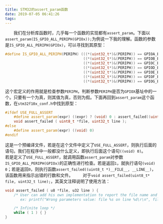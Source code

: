 ```yaml
---
title: STM32的assert_param函数
date: 2019-07-05 06:41:26
tags:
---
```

&emsp;&emsp;我们在分析库函数时，几乎每一个函数的实现都有`assert_param`。下面以`assert_param(IS_GPIO_ALL_PERIPH(GPIOx));`为例说一下我的理解。函数的参数是`IS_GPIO_ALL_PERIPH(GPIOx)`，可以寻找到其原型：

``` cpp
#define IS_GPIO_ALL_PERIPH(PERIPH) (((*(uint32_t*)&(PERIPH)) == GPIOA_BASE) || \
                                    ((*(uint32_t*)&(PERIPH)) == GPIOB_BASE) || \
                                    ((*(uint32_t*)&(PERIPH)) == GPIOC_BASE) || \
                                    ((*(uint32_t*)&(PERIPH)) == GPIOD_BASE) || \
                                    ((*(uint32_t*)&(PERIPH)) == GPIOE_BASE) || \
                                    ((*(uint32_t*)&(PERIPH)) == GPIOF_BASE) || \
                                    ((*(uint32_t*)&(PERIPH)) == GPIOG_BASE))
```

这个宏定义的作用就是检查参数`PERIPH`，判断参数`PERIPH`是否为`GPIOX`基址中的一个。只要有一个为真，则其值为真，否则为假。下面再回到`assert_param`这个函数，在`stm32f10x_conf.h`中找到原型：

``` cpp
#ifdef USE_FULL_ASSERT
    #define assert_param(expr) ((expr) ? (void) 0 : assert_failed((uint8_t*)__FILE__, __LINE__))
    void assert_failed ( uint8_t *file, uint32_t line );
#else
    #define assert_param(expr) ((void) 0)
#endif
```

这是一个预编译文件，若是在这个文件中定义了`USE_FULL_ASSERT`，则执行后面的语句。我们在程序中一般都没什么定义，即执行后面这个语句`((void) 0)`。
&emsp;&emsp;若是定义了`USE_FULL_ASSERT`，就调用函数`assert_param`对参数`IS_GPIO_ALL_PERIPH(GPIOx)`的正确性进行检查。若是返回`1`，就执行语句`(void) 0`；若是返回`0`，则执行函数`assert_failed((uint8_t *)__FILE__, __LINE__)`，该函数用来指示出错的行数和文件。
&emsp;&emsp;对于`void assert_failed(uint8_t* file, uint32_t line);`，其英文注释说明了使用方法：

``` cpp
void assert_failed ( u8 *file, u32 line ) {
    /* User can add his own implementation to report the file name and linenumber,
       ex: printf("Wrong parameters value: file %s on line %d\r\n", file, line) */

    /* Infinite loop */
    while ( 1 ) { }
}
```